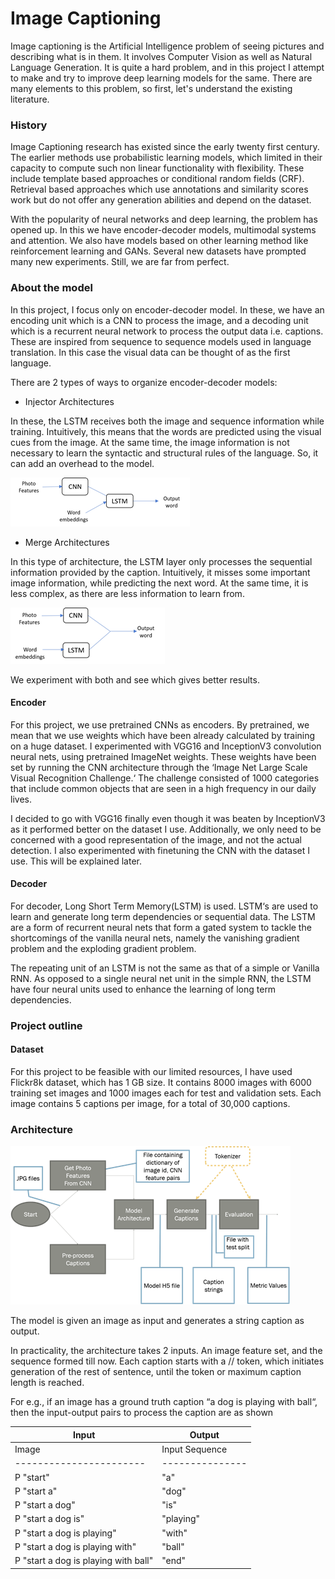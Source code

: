 # Image Captioning

Image captioning is the Artificial Intelligence problem of seeing pictures and describing what is in them. It involves Computer Vision as well as Natural Language Generation. It is quite a hard problem, and in this project I attempt to make and try to improve deep learning models for the same. There are many elements to this problem, so first, let's understand the existing literature.

### History
Image Captioning research has existed since the early twenty first century. The earlier methods use probabilistic learning models, which  limited in their capacity to compute such non linear functionality with flexibility. These include template based approaches or conditional random fields (CRF). Retrieval based approaches which use annotations and similarity scores work but do not offer any generation abilities and depend on the dataset.

With the popularity of neural networks and deep learning, the problem has opened up. In this we have encoder-decoder models, multimodal systems and attention. We also have models based on other learning method like reinforcement learning and GANs. Several new datasets have prompted many new experiments. Still, we are far from perfect.

### About the model
In this project, I focus only on encoder-decoder model. In these, we have an encoding unit which is a CNN to process the image, and a decoding unit which is a recurrent neural network to process the output data i.e. captions. These are inspired from sequence to sequence models used in language translation. In this case the visual data can be thought of as the first language.

There are 2 types of ways to organize encoder-decoder models:

 - Injector Architectures

In these, the LSTM receives both the image and sequence information while training. Intuitively, this means that the words are predicted using the visual cues from the image. At the same time, the image information is not necessary to learn the syntactic and structural rules of the language. So, it can add an overhead to the model.
 
![Inject Model diagram](/assets/models/inject.png)

 - Merge Architectures

 In this type of architecture, the LSTM layer only processes the sequential information provided by the caption. Intuitively, it misses some important image information, while predicting the next word. At the same time, it is less complex, as there are less information to learn from.

 ![Merge Model diagram](/assets/models/merge.png)

  We experiment with both and see which gives better results.

  #### Encoder

  For this project, we use pretrained CNNs as encoders. By pretrained, we mean that we use weights which have been already calculated by training on a huge dataset. I experimented with VGG16 and InceptionV3 convolution neural nets, using pretrained ImageNet weights. These weights have been set by running the CNN architecture through the ‘Image Net Large Scale Visual Recognition Challenge.‘ The challenge consisted of 1000 categories that include common objects that are seen in a high frequency in our daily lives.

  I decided to go with VGG16 finally even though it was beaten by InceptionV3 as it performed better on the dataset I use. Additionally, we only need to be concerned with a good representation of the image, and not the actual detection. I also experimented with finetuning the CNN with the dataset I use. This will be explained later.

  #### Decoder

  For decoder, Long Short Term Memory(LSTM) is used. LSTM‘s are used to learn and generate long term dependencies or sequential data. The LSTM are a form of recurrent neural nets that form a gated system to tackle the shortcomings of the vanilla neural nets, namely the vanishing gradient problem and the exploding gradient problem. 

  The repeating unit of an LSTM is not the same as that of a simple or Vanilla RNN. As opposed to a single neural net unit in the simple RNN, the LSTM have four neural units used to enhance the learning of long term dependencies.


  ### Project outline

  #### Dataset

  For this project to be feasible with our limited resources, I have used Flickr8k dataset, which has 1 GB size. It contains 8000 images with 6000 training set images and 1000 images each for test and validation sets. Each image contains 5 captions per image, for a total of 30,000 captions.

  ### Architecture
  ![Project flow diagram](/assets/models/process.png)

  The model is given an image as input and generates a string caption as output.

  In practicality, the architecture takes 2 inputs. An image feature set, and the sequence formed till now. Each caption starts with a //<start> token, which initiates generation of the rest of sentence, until the <end> token or maximum caption length is reached.

  For e.g., if an image has a ground truth caption “a dog is playing with ball“, then the input-output pairs to process the caption are as shown

  | Input | Output|
  | ------| ------|
  | Image| Input Sequence | Output sequence|
  |-----------------------| ---------------|
  |P "start" | "a" |
  |P "start a" | "dog" |
  |P "start a dog" | "is" |
  |P "start a dog is" | "playing" |
  |P "start a dog is playing" | "with" |
  |P "start a dog is playing with" | "ball" |
  |P "start a dog is playing with ball" | "end"|